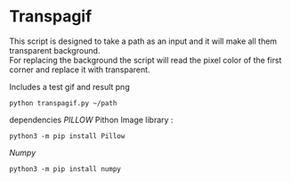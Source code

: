 # Transpagif
This script is designed to take a path as an input and it will make all them transparent background.  
For replacing the background the script will read the pixel color of the first corner and replace it with transparent.

Includes a test gif and result png

```
python transpagif.py ~/path
```

dependencies
*PILLOW* Pithon Image library : 
```
python3 -m pip install Pillow
```
*Numpy*
```
python3 -m pip install numpy
```

